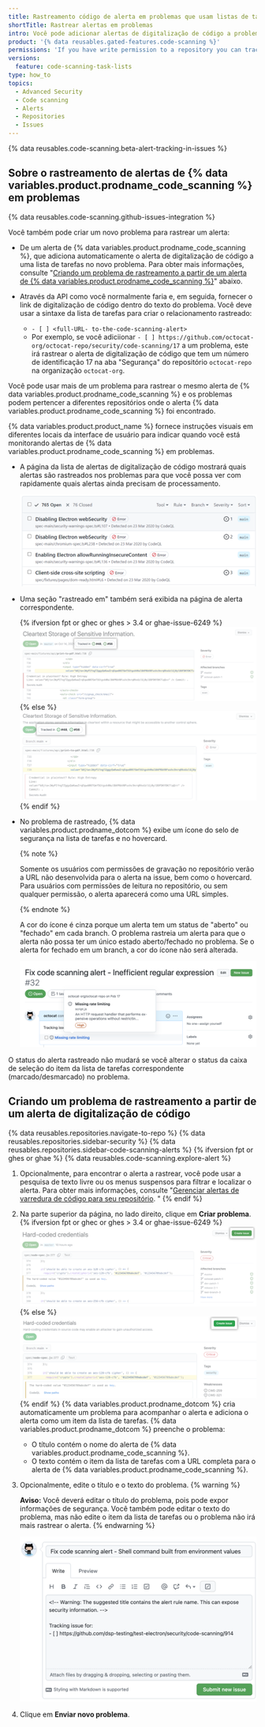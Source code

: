 ```yaml
---
title: Rastreamento código de alerta em problemas que usam listas de tarefas
shortTitle: Rastrear alertas em problemas
intro: Você pode adicionar alertas de digitalização de código a problemas usando a lista de tarefas. Isto facilita a criação de um plano de trabalho de desenvolvimento que inclui a fixação de alertas.
product: '{% data reusables.gated-features.code-scanning %}'
permissions: 'If you have write permission to a repository you can track {% data variables.product.prodname_code_scanning %} alerts in issues using task lists.'
versions:
  feature: code-scanning-task-lists
type: how_to
topics:
  - Advanced Security
  - Code scanning
  - Alerts
  - Repositories
  - Issues
---
```


{% data reusables.code-scanning.beta-alert-tracking-in-issues %}

## Sobre o rastreamento de alertas de {% data variables.product.prodname_code_scanning %} em problemas

{% data reusables.code-scanning.github-issues-integration %}

Você também pode criar um novo problema para rastrear um alerta:
- De um alerta de {% data variables.product.prodname_code_scanning %}, que adiciona automaticamente o alerta de digitalização de código a uma lista de tarefas no novo problema. Para obter mais informações, consulte "[Criando um problema de rastreamento a partir de um alerta de {% data variables.product.prodname_code_scanning %}](#creating-a-tracking-issue-from-a-code-scanning-alert)" abaixo.

- Através da API como você normalmente faria e, em seguida, fornecer o link de digitalização de código dentro do texto do problema. Você deve usar a sintaxe da lista de tarefas para criar o relacionamento rastreado:
   - `- [ ] <full-URL- to-the-code-scanning-alert>`
   - Por exemplo, se você adiciionar `- [ ] https://github.com/octocat-org/octocat-repo/security/code-scanning/17` a um problema, este irá rastrear o alerta de digitalização de código que tem um número de identificação 17 na aba "Segurança" do repositório `octocat-repo` na organização `octocat-org`.

Você pode usar mais de um problema para rastrear o mesmo alerta de {% data variables.product.prodname_code_scanning %} e os problemas podem pertencer a diferentes repositórios onde o alerta {% data variables.product.prodname_code_scanning %} foi encontrado.


{% data variables.product.product_name %} fornece instruções visuais em diferentes locais da interface de usuário para indicar quando você está monitorando alertas de {% data variables.product.prodname_code_scanning %} em problemas.

- A página da lista de alertas de digitalização de código mostrará quais alertas são rastreados nos problemas para que você possa ver com rapidamente quais alertas ainda precisam de processamento.

  ![Dispositivo de rastreamento na página de alerta de digitalização do código](/assets/images/help/repository/code-scanning-alert-list-tracked-issues.png)

- Uma seção "rastreado em" também será exibida na página de alerta correspondente.

  {% ifversion fpt or ghec or ghes > 3.4 or ghae-issue-6249 %}
  ![A anotação rastreada na página de alerta de digitalização do código](/assets/images/help/repository/code-scanning-alert-tracked-in-pill.png)
  {% else %}
  ![A anotação rastreada na página de alerta de digitalização do código](/assets/images/enterprise/3.4/repository/code-scanning-alert-tracked-in-pill.png)
  {% endif %}

- No problema de rastreado, {% data variables.product.prodname_dotcom %} exibe um ícone do selo de segurança na lista de tarefas e no hovercard.

  {% note %}

  Somente os usuários com permissões de gravação no repositório verão a URL não desenvolvida para o alerta na issue, bem como o hovercard. Para usuários com permissões de leitura no repositório, ou sem qualquer permissão, o alerta aparecerá como uma URL simples.

  {% endnote %}

  A cor do ícone é cinza porque um alerta tem um status de "aberto" ou "fechado" em cada branch. O problema rastreia um alerta para que o alerta não possa ter um único estado aberto/fechado no problema. Se o alerta for fechado em um branch, a cor do ícone não será alterada.

  ![Hovercard no problema rastreado](/assets/images/help/repository/code-scanning-tracking-issue-hovercard.png)

O status do alerta rastreado não mudará se você alterar o status da caixa de seleção do item da lista de tarefas correspondente (marcado/desmarcado) no problema.

## Criando um problema de rastreamento a partir de um alerta de digitalização de código

{% data reusables.repositories.navigate-to-repo %}
{% data reusables.repositories.sidebar-security %}
{% data reusables.repositories.sidebar-code-scanning-alerts %}
{% ifversion fpt or ghes or ghae %}
{% data reusables.code-scanning.explore-alert %}
1. Opcionalmente, para encontrar o alerta a rastrear, você pode usar a pesquisa de texto livre ou os menus suspensos para filtrar e localizar o alerta. Para obter mais informações, consulte "[Gerenciar alertas de varredura de código para seu repositório](/code-security/code-scanning/automatically-scanning-your-code-for-vulnerabilities-and-errors/managing-code-scanning-alerts-for-your-repository#filtering-code-scanning-alerts). "
{% endif %}
1. Na parte superior da página, no lado direito, clique em **Criar problema**.
   {% ifversion fpt or ghec or ghes > 3.4 or ghae-issue-6249 %}
   ![Crie um problema de rastreamento para o alerta de digitalização de código](/assets/images/help/repository/code-scanning-create-issue-for-alert.png)
   {% else %}
   ![Crie um problema de rastreamento para o alerta de digitalização de código](/assets/images/enterprise/3.4/repository/code-scanning-create-issue-for-alert.png)
   {% endif %}
   {% data variables.product.prodname_dotcom %} cria automaticamente um problema para acompanhar o alerta e adiciona o alerta como um item da lista de tarefas.
   {% data variables.product.prodname_dotcom %} preenche o problema:
   - O título contém o nome do alerta de {% data variables.product.prodname_code_scanning %}.
   - O texto contém o item da lista de tarefas com a URL completa para o alerta de {% data variables.product.prodname_code_scanning %}.
2. Opcionalmente, edite o título e o texto do problema.
   {% warning %}

    **Aviso:** Você deverá editar o título do problema, pois pode expor informações de segurança. Você também pode editar o texto do problema, mas não edite o item da lista de tarefas ou o problema não irá mais rastrear o alerta.
   {% endwarning %}

   ![Novo problema de rastreamento para o alerta de digitalização de código](/assets/images/help/repository/code-scanning-new-tracking-issue.png)
3. Clique em **Enviar novo problema**.
